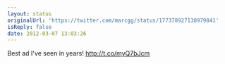 ```yaml
---
layout: status
originalUrl: 'https://twitter.com/marcgg/status/177378927138979841'
isReply: false
date: 2012-03-07 13:03:26
---
```


Best ad I've seen in years! http://t.co/myQ7bJcm
